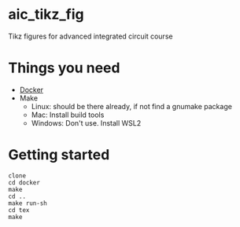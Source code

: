 # aic_tikz_fig
Tikz figures for advanced integrated circuit course

# Things you need
- [Docker](http://www.docker.com)
- Make 
  - Linux: should be there already, if not find a gnumake package
  - Mac: Install build tools
  - Windows: Don't use. Install WSL2


# Getting started

```
clone
cd docker
make
cd ..
make run-sh
cd tex
make
```
